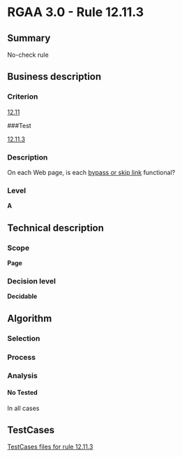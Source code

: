 # RGAA 3.0 -  Rule 12.11.3

## Summary

No-check rule

## Business description

### Criterion

[12.11](http://disic.github.io/rgaa_referentiel_en/RGAA3.0_Criteria_English_version_v1.html#crit-12-11)

###Test

[12.11.3](http://disic.github.io/rgaa_referentiel_en/RGAA3.0_Criteria_English_version_v1.html#test-12-11-3)

### Description
On each Web page,
    is each <a href="http://disic.github.io/rgaa_referentiel_en/RGAA3.0_Glossary_English_version_v1.html#mLienEvitement">bypass
  or skip link</a> functional? 


### Level

**A**

## Technical description

### Scope

**Page**

### Decision level

**Decidable**

## Algorithm

### Selection

### Process

### Analysis

#### No Tested 

In all cases









##  TestCases 

[TestCases files for rule 12.11.3](https://github.com/Asqatasun/Asqatasun/tree/master/rules/rules-rgaa3.0/src/test/resources/testcases/rgaa30/Rgaa30Rule121103/) 


